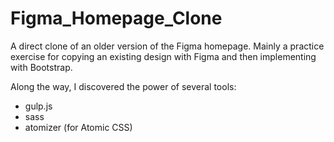 # Figma_Homepage_Clone
A direct clone of an older version of the Figma homepage. Mainly a practice exercise for copying an existing design with Figma and then implementing with Bootstrap.

Along the way, I discovered the power of several tools:
- gulp.js
- sass
- atomizer (for Atomic CSS)

